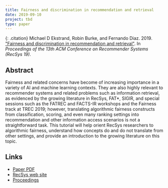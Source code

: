 ```yaml
---
title: Fairness and discrimination in recommendation and retrieval
date: 2019-09-10
project: tbd
type: paper
---
```


{: .citation}
Michael D Ekstrand, Robin Burke, and Fernando Diaz. 2019. ["Fairness and discrimination in recommendation and retrieval"](#). In <cite>Proceedings of the 13th ACM Conference on Recommender Systems (RecSys 19)</cite>.

## Abstract

Fairness and related concerns have become of increasing importance in a variety of AI and machine learning contexts. They are also highly relevant to recommender systems and related problems such as information retrieval, as evidenced by the growing literature in RecSys, FAT*, SIGIR, and special sessions such as the FATREC and FACTS-IR workshops and the Fairness track at TREC 2019; however, translating algorithmic fairness constructs from classification, scoring, and even many ranking settings into recommendation and other information access scenarios is not a straightforward task. This tutorial will help orient RecSys researchers to algorithmic fairness, understand how concepts do and do not translate from other settings, and provide an introduction to the growing literature on this topic.
## Links

* [Paper PDF](https://scholarworks.boisestate.edu/cgi/viewcontent.cgi?article=1215&context=cs_facpubs)
* [RecSys web site](https://recsys.acm.org/recsys19/)
* [Proceedings](https://dl.acm.org/citation.cfm?id=3346964)